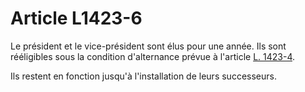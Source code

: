 # Article L1423-6

Le président et le vice-président sont élus pour une année. Ils sont rééligibles sous la condition d'alternance prévue à l'article [L. 1423-4][1]. 

Ils restent en fonction jusqu'à l'installation de leurs successeurs.

 [1]: /affichCodeArticle.do?cidTexte=LEGITEXT000006072050&idArticle=LEGIARTI000006901470&dateTexte=&categorieLien=cid